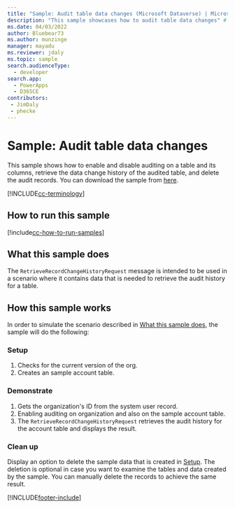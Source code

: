 ```yaml
---
title: "Sample: Audit table data changes (Microsoft Dataverse) | Microsoft Docs" # Intent and product brand in a unique string of 43-59 chars including spaces
description: "This sample showcases how to audit table data changes" # 115-145 characters including spaces. This abstract displays in the search result.
ms.date: 04/03/2022
author: Bluebear73
ms.author: munzinge
manager: mayadu
ms.reviewer: jdaly
ms.topic: sample
search.audienceType: 
  - developer
search.app: 
  - PowerApps
  - D365CE
contributors:
 - JimDaly
 - phecke
---
```

# Sample: Audit table data changes



This sample shows how to enable and disable auditing on a table and its columns, retrieve the data change history of the audited table, and delete the audit records. You can download the sample from [here](https://github.com/Microsoft/PowerApps-Samples/tree/master/cds/orgsvc/C%23/AuditEntityData).

[!INCLUDE[cc-terminology](../../includes/cc-terminology.md)]

## How to run this sample

[!include[cc-how-to-run-samples](../../includes/cc-how-to-run-samples.md)]

## What this sample does

The `RetrieveRecordChangeHistoryRequest` message is intended to be used in a scenario where it contains data that is needed to retrieve the audit history for a table.


## How this sample works

In order to simulate the scenario described in [What this sample does](#what-this-sample-does), the sample will do the following:

### Setup

1. Checks for the current version of the org.
2. Creates an sample account table.

### Demonstrate

1. Gets the organization's ID from the system user record.
2. Enabling auditing on organization and also on the sample account table.
3. The `RetrieveRecordChangeHistoryRequest` retrieves the audit history for the account table and displays the result.

### Clean up

Display an option to delete the sample data that is created in [Setup](#setup). The deletion is optional in case you want to examine the tables and data created by the sample. You can manually delete the records to achieve the same result.


[!INCLUDE[footer-include](../../../../includes/footer-banner.md)]
